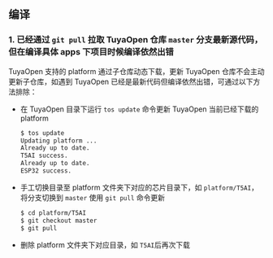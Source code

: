 ## 编译

### 1. 已经通过 `git pull` 拉取 TuyaOpen 仓库 `master` 分支最新源代码，但在编译具体 apps 下项目时候编译依然出错

TuyaOpen 支持的 platform 通过子仓库动态下载，更新 TuyaOpen 仓库不会主动更新子仓库，如遇到 TuyaOpen 已经是最新代码但编译依然出错，可通过以下方法排除：

- 在 TuyaOpen 目录下运行 `tos update` 命令更新 TuyaOpen 当前已经下载的 platform

  ```sh
  $ tos update
  Updating platform ...
  Already up to date.
  T5AI success.
  Already up to date.
  ESP32 success.
  ```

- 手工切换目录至 platform 文件夹下对应的芯片目录下，如 `platform/T5AI`，将分支切换到 `master` 使用 `git pull` 命令更新

  ```sh
  $ cd platform/T5AI
  $ git checkout master
  $ git pull
  ```

- 删除 platform 文件夹下对应目录，如 `T5AI`后再次下载

